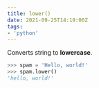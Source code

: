 ```yaml
---
title: lower()
date: 2021-09-25T14:19:00Z
tags:
- 'python'
---
```


Converts string to **lowercase**.

```python
>>> spam = 'Hello, world!'
>>> spam.lower()
'hello, world!'
```
